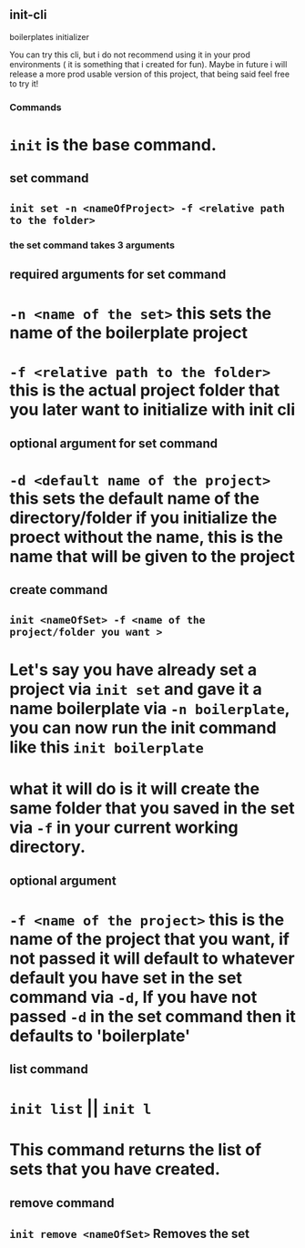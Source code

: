 ## init-cli
boilerplates initializer

You can try this cli, but i do not recommend using it in your prod environments ( it is something that i created for fun). Maybe in future i will release a more prod usable version of this project, that being said feel free to try it!


### Commands 

# `init` is the base command.



## set command 
 
 ## `init set -n <nameOfProject> -f <relative path to the folder>`
 
### the set command takes 3 arguments 
 
 ## required arguments for set command
 
 # `-n <name of the set>` this sets the name of the boilerplate project
 # `-f <relative path to the folder>` this is the actual project folder that you later want to initialize with init cli
 
 ## optional argument for set command
 
 # `-d <default name of the project>` this sets the default name of the directory/folder if you initialize the proect without the name, this is the name that will be given to the project
 


## create command

 ## `init <nameOfSet> -f <name of the project/folder you want >` 
 
 # Let's say you have already set a project via `init set`  and gave it a name boilerplate  via `-n boilerplate`, you can now run the init command like this `init boilerplate`
 # what it will do is it will create the same folder that you saved in the set via `-f` in your current working directory. 
 
 ## optional argument
 
 # `-f <name of the project>` this is the name of the project that you want, if not passed it will default to whatever default you have set in the set command via `-d`, If you have not passed `-d` in the set command then it defaults to 'boilerplate'
 
 
 
## list command 

# `init list` ||  `init l`

# This command returns the list of sets that you have created.

 
 
## remove command

 ## `init remove <nameOfSet>` Removes the set
 
 
 
 


